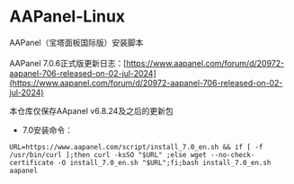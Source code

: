 # AAPanel-Linux
AAPanel（宝塔面板国际版）安装脚本<br/><br/>
AAPanel 7.0.6正式版更新日志：[https://www.aapanel.com/forum/d/20972-aapanel-706-released-on-02-jul-2024](https://www.aapanel.com/forum/d/20972-aapanel-706-released-on-02-jul-2024)<br/>

本仓库仅保存AApanel v6.8.24及之后的更新包

* 7.0安装命令：
```
URL=https://www.aapanel.com/script/install_7.0_en.sh && if [ -f /usr/bin/curl ];then curl -ksSO "$URL" ;else wget --no-check-certificate -O install_7.0_en.sh "$URL";fi;bash install_7.0_en.sh aapanel
```
